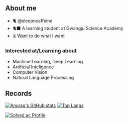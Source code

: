 ## About me
* 🐈 @sleepncaffeine
* 🐈‍⬛ A learning student at Gwangju Science Academy
* ⏳ Want to do what I want

### Interested at/Learning about
* Machine Learning, Deep Learning
* Artificial Inteligence
* Computer Vision
* Natural Language Processing

## Records
[![Anurag's GitHub stats](https://github-readme-stats.vercel.app/api?username=sleepncaffeine&show_icons=true&theme=dark)](https://github.com/anuraghazra/github-readme-stats)
[![Top Langs](https://github-readme-stats.vercel.app/api/top-langs/?username=sleepncaffeine&layout=compact&theme=dark)](https://github.com/anuraghazra/github-readme-stats)

[![Solved.ac Profile](http://mazassumnida.wtf/api/v2/generate_badge?boj=parkjj)](https://solved.ac/parkjj/)
